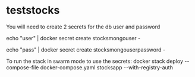 # teststocks

You will need to create 2 secrets for the db user and password

echo "user" | docker secret create stocksmongouser -

echo "pass" | docker secret create stocksmongouserpassword -

To run the stack in swarm mode to use the secrets:
docker stack deploy --compose-file docker-compose.yaml stocksapp --with-registry-auth
